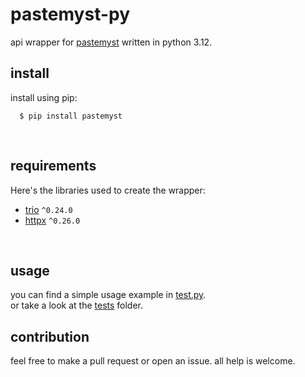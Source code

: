 # pastemyst-py

api wrapper for [pastemyst](https://paste.myst.rs) written in python 3.12.
<br>

## install

install using pip:
```
  $ pip install pastemyst
```
<br>

## requirements

Here's the libraries used to create the wrapper:
- [trio](https://pypi.org/project/trio/) `^0.24.0`
- [httpx](https://pypi.org/project/httpx/) `^0.26.0`
<br>

## usage

you can find a simple usage example in [test.py](https://github.com/Dmunch04/pastemyst-py/blob/master/examples/test.py).<br>
or take a look at the [tests](https://github.com/Dmunch04/pastemyst-py/tree/master/tests) folder.
<br>

## contribution

feel free to make a pull request or open an issue. all help is welcome.